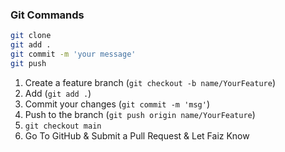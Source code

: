 ### Git Commands

```bash
git clone
git add .
git commit -m 'your message'
git push
```
1. Create a feature branch (`git checkout -b name/YourFeature`)
2. Add (`git add .`)
3. Commit your changes (`git commit -m 'msg'`)
4. Push to the branch (`git push origin name/YourFeature`)
5. `git checkout main`
6. Go To GitHub & Submit a Pull Request & Let Faiz Know

<!-- # MCS*2020 Information Management Chatbot

## Description
This chatbot is designed to support students of the Information Management course by providing quick, reliable answers to their queries. It aims to enhance learning and student engagement through real-time academic support. Currently, in its beta testing phase, the chatbot serves as an AI Teacher Assistant (TA), poised to revolutionize classroom interaction by providing personalized learning experiences and increasing teaching efficiency.

## Features
- **Interactive Q&A**: Answers to queries related to information management theories, data models, and current technological trends.
- **Resource Navigation**: Guidance on how to access course materials, including textbooks and research papers.

## Beta Testing
By participating in beta testing, students engage directly with an emerging technology, contributing to the development of a potential university-wide service. This hands-on experience in product development allows students to provide feedback on the chatbot, enhancing their understanding of high-tech applications and the intricacies of AI in education.

## Privacy and Ethics
- All interactions are confidential and comply with applicable privacy laws. Data collected is strictly for enhancing chatbot functionality.

-------------------------------------------------------------------------------------------------------------------------------------------

### Frontend Documentation for MCS*2020 Information Management Chatbot

## 1. Introduction

## Purpose
This document outlines the frontend architecture for the MCS*2020 Information Management Chatbot, designed to provide an engaging and interactive user experience for students seeking information on the Information Management course. The frontend facilitates the input of student queries and displays intelligent responses from the chatbot.

## 2. Technology Stack

- **Next.js**
- **Tailwind CSS**

## 3. Installation and Setup

To set up the development environment for the frontend, follow these instructions:

```bash
npx create-next-app@latest 'your-project-name'
cd your-project-name
npm install @nextui-org/react framer-motion
npm install tailwindcss@latest postcss@latest autoprefixer@latest
npx tailwindcss init -p
```
## 4. Deploy & Build

Run the development server:

```bash
npm run dev
# or
yarn dev
# or
pnpm dev
# or
bun dev
```

Open [http://localhost:3000](http://localhost:3000) with your browser to see the result.

### Backend Documentation for MCS*2020 Information Management Chatbot

## 1. Introduction

### Purpose
This document describes the backend architecture of the MCS*2020 Information Management Chatbot, which is responsible for handling processing user queries and integrating with AI services.

## 2. Technology Stack

- **Python**
- **Flask/Django**: TBD
- **Future Integration with JSON Database**: TBD

## 3. Installation and Setup

To set up the development environment, follow these steps:

```bash
# Create a virtual environment
python -m venv venv

# Activate the virtual environment
source venv/bin/activate  # On Windows use `venv\Scripts\activate`

# Install dependencies from a requirements.txt file
pip install -r requirements.txt

#Run Python Program
python main.py -->
